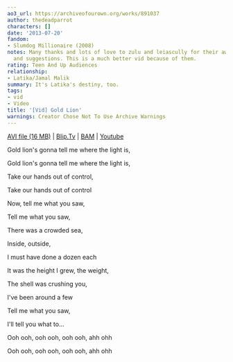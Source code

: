 ```yaml
---
ao3_url: https://archiveofourown.org/works/891037
author: thedeadparrot
characters: []
date: '2013-07-20'
fandom:
- Slumdog Millionaire (2008)
notes: Many thanks and lots of love to zulu and leiascully for their awesome comments
  and suggestions. This is a much better vid because of them.
rating: Teen And Up Audiences
relationship:
- Latika/Jamal Malik
summary: It's Latika's destiny, too.
tags:
- vid
- Video
title: '[Vid] Gold Lion'
warnings: Creator Chose Not To Use Archive Warnings
---
```


[AVI file (16 MB)](http://dl.getdropbox.com/u/2436187/vids/goldlion_new.avi) \| [Blip.Tv](http://blip.tv/file/2331986/) \| [BAM](http://bamvidvault.ning.com/video/gold-lion-slumdog-millionaire) \| [Youtube](https://youtu.be/scwZVjggUzU)





Gold lion's gonna tell me where the light is,  

Gold lion's gonna tell me where the light is,  

Take our hands out of control,  

Take our hands out of control

Now, tell me what you saw,  

Tell me what you saw,  

There was a crowded sea,  

Inside, outside,  

I must have done a dozen each

It was the height I grew, the weight,  

The shell was crushing you,  

I've been around a few

Tell me what you saw,  

I'll tell you what to...  

Ooh ooh, ooh ooh, ooh ooh, ahh ohh  

Ooh ooh, ooh ooh, ooh ooh, ahh ohh